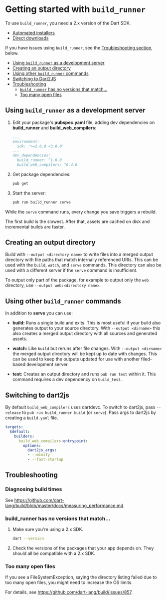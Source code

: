 # Getting started with `build_runner`

To use `build_runner`, you need a 2.x version of the Dart SDK.

*   [Automated installers](https://dart.dev/get-dart#install)
*   [Direct downloads](https://dart.dev/tools/sdk/archive#dev-channel)

If you have issues using `build_runner`, see the
[Troubleshooting section](#troubleshooting), below.

*   [Using `build_runner` as a development server](#using-build_runner-as-a-development-server)
*   [Creating an output directory](#creating-an-output-directory)
*   [Using other `build_runner` commands](#using-other-build_runner-commands)
*   [Switching to Dart2JS](#switching-to-dart2js)
*   [Troubleshooting](#troubleshooting)
    *   [`build_runner` has no versions that match...](#build_runner-has-no-versions-that-match)
    *   [Too many open files](#too-many-open-files)

## Using `build_runner` as a development server

1.  Edit your package's **pubspec.yaml** file, adding dev dependencies on
    **build_runner** and **build_web_compilers**:

    ```yaml
    ...
    environment:
      sdk: '>=2.0.0 <3.0.0'
    ...
    dev_dependencies:
      build_runner: ^1.0.0
      build_web_compilers: ^0.4.0
    ```

2.  Get package dependencies:

    ```sh
    pub get
    ```

3.  Start the server:

    ```sh
    pub run build_runner serve
    ```

While the `serve` command runs, every change you save triggers a rebuild.

The first build is the slowest. After that, assets are cached on disk and
incremental builds are faster.

## Creating an output directory

Build with `--output <directory name>` to write files into a merged output
directory with file paths that match internally referenced URIs. This can be
used with the `build`, `watch`, and `serve` commands. This directory can also be
used with a different server if the `serve` command is insufficient.

To output only part of the package, for example to output only the `web`
directory, use `--output web:<directory name>`.

## Using other `build_runner` commands

In addition to **serve** you can use:

-   **build:** Runs a single build and exits. This is most useful if your build
    also generates output to your source directory. With `--output <dirname>`
    this also creates a merged output directory with all sources and generated
    assets.

-   **watch:** Like `build` but reruns after file changes. With `--output
    <dirname>` the merged output directory will be kept up to date with changes.
    This can be used to keep the outputs updated for use with another
    filed-based development server.

-   **test:** Creates an output directory and runs `pub run test` within it.
    This command requires a dev dependency on `build_test`.

## Switching to dart2js

By default `build_web_compilers` uses dartdevc. To switch to dart2js, pass
`--release` to `pub run build_runner build` (or `serve`). Pass args to dart2js
by creating a `build.yaml` file.

```yaml
targets:
  $default:
    builders:
      build_web_compilers:entrypoint:
        options:
          dart2js_args:
          - --minify
          - --fast-startup
```

## Troubleshooting

<!-- summarize here. -->

### Diagnosing build times

See
<https://github.com/dart-lang/build/blob/master/docs/measuring_performance.md>.

### build_runner has no versions that match...

1.  Make sure you're using a 2.x SDK.

    ```sh
    dart --version
    ```

2.  Check the versions of the packages that your app depends on. They should all
    be compatible with a 2.x SDK.

### Too many open files

If you see a FileSystemException, saying the directory listing failed due to too
many open files, you might need to increase the OS limits.

For details, see <https://github.com/dart-lang/build/issues/857>.
